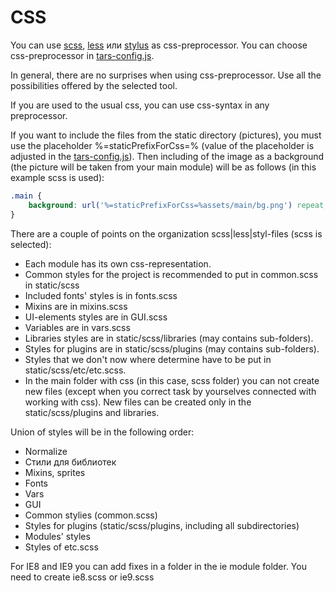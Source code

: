 # CSS

You can use [scss](http://sass-lang.com), [less](http://www.lesscss.ru) или [stylus](http://learnboost.github.io/stylus) as css-preprocessor. You can choose css-preprocessor in [tars-config.js](options.md#csspreprocessor).

In general, there are no surprises when using css-preprocessor. Use all the possibilities offered by the selected tool.

If you are used to the usual css, you can use css-syntax in any preprocessor.

If you want to include the files from the static directory (pictures), you must use the placeholder %=staticPrefixForCss=% (value of the placeholder is adjusted in the [tars-config.js](options.md#staticprefixforcss)). Then including of the image as a background (the picture will be taken from your main module) will be as follows (in this example scss is used):

```scss
.main {
    background: url('%=staticPrefixForCss=%assets/main/bg.png') repeat;
}
```

There are a couple of points on the organization scss|less|styl-files (scss is selected):

* Each module has its own css-representation.
* Common styles for the project is recommended to put in common.scss in static/scss
* Included fonts' styles is in fonts.scss
* Mixins are in mixins.scss
* UI-elements styles are in GUI.scss
* Variables are in vars.scss
* Libraries styles are in static/scss/libraries (may contains sub-folders).
* Styles for plugins are in static/scss/plugins (may contains sub-folders).
* Styles that we don't now where determine have to be put in static/scss/etc/etc.scss.
* In the main folder with css (in this case, scss folder) you can not create new files (except when you correct task by yourselves connected with working with css). New files can be created only in the static/scss/plugins and libraries.

Union of styles will be in the following order:
* Normalize
* Стили для библиотек
* Mixins, sprites
* Fonts
* Vars
* GUI
* Common stylies (common.scss)
* Styles for plugins (static/scss/plugins, including all subdirectories)
* Modules' styles
* Styles of etc.scss

For IE8 and IE9 you can add fixes in a folder in the ie module folder. You need to create ie8.scss or ie9.scss
